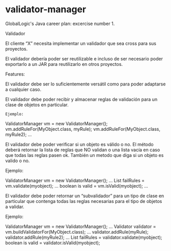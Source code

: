 # validator-manager
GlobalLogic's Java career plan: excercise number 1. 

Validador

El cliente “X” necesita implementar un validador que sea cross para sus proyectos.

El validador debería poder ser reutilizable e incluso de ser necesario poder exportarlo a un JAR para reutilizarlo en otros proyectos.


Features:

El validador debe ser lo suficientemente versátil como para poder adaptarse a cualquier caso.

El validador debe poder recibir y almacenar reglas de validación para un clase de objetos en particular.

    Ejemplo:
    
ValidatorManager vm = new ValidatorManager();
vm.addRuleFor(MyObject.class, myRule);
vm.addRuleFor(MyObject.class, myRule2);
...


El validador debe poder verificar si un objeto es válido o no. 
El método deberá retornar la lista de reglas que NO validan o una lista vacía en caso que todas las reglas pasen ok.
También un metodo que diga si un objeto es valido o no.

Ejemplo:
    
ValidatorManager vm = new ValidatorManager();
...
List failRules = vm.validate(myobject);
...
boolean is valid = vm.isValid(myobject);
...



El validador debe poder retornar un “subvalidador” para un tipo de clase en particular que contenga todas las reglas necesarias para el tipo de objetos a validar.

Ejemplo:
    
ValidatorManager vm = new ValidatorManager();
...
Validator<T> validator = vm.buildValidatorFor(MyObject.class);
...
validator.addRule(myRule);
validator.addRule(myRule2);
...
List failRules = validator.validate(myobject);
boolean is valid = validator.isValid(myobject);


